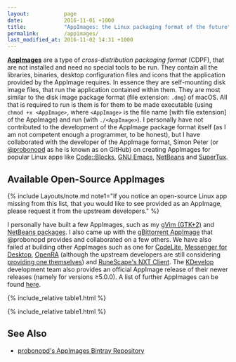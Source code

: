 ```yaml
---
layout:           page
date:             2016-11-01 +1000
title:            "AppImages: the Linux packaging format of the future"
permalink:        /appimages/
last_modified_at: 2016-11-02 14:31 +1000
---
```


[**AppImages**](http://appimage.org/) are a type of *cross-distribution packaging format* (CDPF), that are not installed and need no special tools to be run. They contain all the libraries, binaries, desktop configuration files and icons that the application provided by the AppImage requires. In essence they are self-mounting disk image files, that run the application contained within them. They are most similar to the disk image package format (file extension: `.dmg`) of macOS. All that is required to run is them is for them to be made executable (using `chmod +x <AppImage>`, where `<AppImage>` is the file name [with file extension] of the AppImage) and run (with `./<AppImage>`). I personally have not contributed to the development of the AppImage package format itself (as I am not competent enough a programmer, to be honest), but I have collaborated with the developer of the AppImage format, Simon Peter (or [@probonopd](https://github.com/probonopd) as he is known as on GitHub) on creating AppImages for popular Linux apps like [Code::Blocks](https://github.com/probonopd/AppImages/issues/107), [GNU Emacs](https://github.com/probonopd/AppImages/issues/94), [NetBeans](https://github.com/probonopd/AppImages/issues/105) and [SuperTux](https://github.com/probonopd/AppImages/issues/113).

## Available Open-Source AppImages
{% include Layouts/note.md note1="If you notice an open-source Linux app missing from this list, that you would like to see provided as an AppImage, please request it from the upstream developers." %}

I personally have built a few AppImages, such as my [gVim (GTK+2)](https://github.com/fusion809/AppImages/releases/tag/vim8.0.0055) and [NetBeans packages](https://github.com/fusion809/AppImages/releases/tag/netbeans8.2). I also came up with the [qBittorrent AppImage](https://github.com/probonopd/AppImages/issues/112) that @probonopd provides and collaborated on a few others. We have also failed at building other AppImages such as one for [CodeLite](https://github.com/probonopd/AppImages/issues/108), [Messenger for Desktop](https://github.com/probonopd/AppImages/issues/111), [OpenRA](https://github.com/probonopd/AppImages/issues/106) (although the upstream developers are still considering [providing one themselves](https://github.com/OpenRA/OpenRA/issues/12257)) and [RuneScape's NXT Client](https://github.com/probonopd/AppImages/issues/110). The [KDevelop](https://www.kdevelop.org) development team also provides an official AppImage release of their newer releases (namely for versions ≥5.0.0). A list of further AppImages can be found [here](https://github.com/probonopd/AppImageKit/wiki/AppImages).

{% include_relative table1.html %}

{% include_relative table1.html %}

## See Also
* [probonopd's AppImages Bintray Repository](https://bintray.com/probono/AppImages/)
